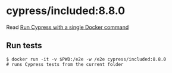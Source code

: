 <!--
WARNING: this file was autogenerated by generate-included-image.js using

    npm run add:included -- 8.8.0 cypress/browsers:node16.5.0-chrome94-ff93
-->

# cypress/included:8.8.0

Read [Run Cypress with a single Docker command][blog post url]

## Run tests

```shell
$ docker run -it -v $PWD:/e2e -w /e2e cypress/included:8.8.0
# runs Cypress tests from the current folder
```

[blog post url]: https://www.cypress.io/blog/2019/05/02/run-cypress-with-a-single-docker-command/
